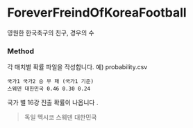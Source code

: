 # ForeverFreindOfKoreaFootball
영원한 한국축구의 친구, 경우의 수

### Method
각 매치별 확률 파일을 작성합니다. 
예) probability.csv
```csv
국가1 국가2 승 무 패 (국가1 기준)
스웨덴 대한민국 0.46 0.30 0.24
```

국가 별 16강 진출 확률이 나옵니다 .
> 독일
> 멕시코
> 스웨덴
> 대한민국
